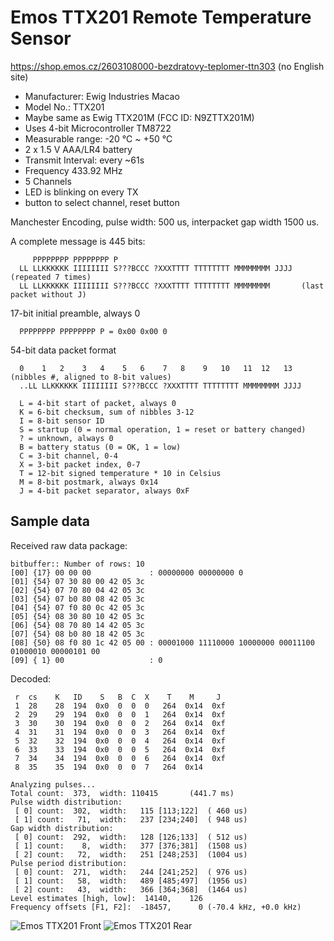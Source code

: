 # Emos TTX201 Remote Temperature Sensor

https://shop.emos.cz/2603108000-bezdratovy-teplomer-ttn303 (no English site)

* Manufacturer: Ewig Industries Macao
* Model No.: TTX201
* Maybe same as Ewig TTX201M (FCC ID: N9ZTTX201M)
* Uses 4-bit Microcontroller TM8722
* Measurable range: -20 °C ~ +50 °C
* 2 x 1.5 V AAA/LR4 battery
* Transmit Interval: every ~61s
* Frequency 433.92 MHz
* 5 Channels
* LED is blinking on every TX
* button to select channel, reset button

Manchester Encoding, pulse width: 500 us, interpacket gap width 1500 us.

A complete message is 445 bits:
```
     PPPPPPPP PPPPPPPP P
  LL LLKKKKKK IIIIIIII S???BCCC ?XXXTTTT TTTTTTTT MMMMMMMM JJJJ  (repeated 7 times)
  LL LLKKKKKK IIIIIIII S???BCCC ?XXXTTTT TTTTTTTT MMMMMMMM       (last packet without J)
```

17-bit initial preamble, always 0
```
  PPPPPPPP PPPPPPPP P = 0x00 0x00 0
```

54-bit data packet format
```
  0    1   2    3   4    5   6    7   8    9   10   11  12   13  (nibbles #, aligned to 8-bit values)
  ..LL LLKKKKKK IIIIIIII S???BCCC ?XXXTTTT TTTTTTTT MMMMMMMM JJJJ

  L = 4-bit start of packet, always 0
  K = 6-bit checksum, sum of nibbles 3-12
  I = 8-bit sensor ID
  S = startup (0 = normal operation, 1 = reset or battery changed)
  ? = unknown, always 0
  B = battery status (0 = OK, 1 = low)
  C = 3-bit channel, 0-4
  X = 3-bit packet index, 0-7
  T = 12-bit signed temperature * 10 in Celsius
  M = 8-bit postmark, always 0x14
  J = 4-bit packet separator, always 0xF
```

## Sample data

Received raw data package:
```
bitbuffer:: Number of rows: 10 
[00] {17} 00 00 00             : 00000000 00000000 0
[01] {54} 07 30 80 00 42 05 3c 
[02] {54} 07 70 80 04 42 05 3c 
[03] {54} 07 b0 80 08 42 05 3c 
[04] {54} 07 f0 80 0c 42 05 3c 
[05] {54} 08 30 80 10 42 05 3c 
[06] {54} 08 70 80 14 42 05 3c 
[07] {54} 08 b0 80 18 42 05 3c 
[08] {50} 08 f0 80 1c 42 05 00 : 00001000 11110000 10000000 00011100 01000010 00000101 00
[09] { 1} 00                   : 0
```

Decoded:
```
 r  cs    K   ID    S   B  C  X    T    M     J
 1  28    28  194  0x0  0  0  0   264  0x14  0xf
 2  29    29  194  0x0  0  0  1   264  0x14  0xf
 3  30    30  194  0x0  0  0  2   264  0x14  0xf
 4  31    31  194  0x0  0  0  3   264  0x14  0xf
 5  32    32  194  0x0  0  0  4   264  0x14  0xf
 6  33    33  194  0x0  0  0  5   264  0x14  0xf
 7  34    34  194  0x0  0  0  6   264  0x14  0xf
 8  35    35  194  0x0  0  0  7   264  0x14
```

```
Analyzing pulses...
Total count:  373,  width: 110415		(441.7 ms)
Pulse width distribution:
 [ 0] count:  302,  width:   115 [113;122]	( 460 us)
 [ 1] count:   71,  width:   237 [234;240]	( 948 us)
Gap width distribution:
 [ 0] count:  292,  width:   128 [126;133]	( 512 us)
 [ 1] count:    8,  width:   377 [376;381]	(1508 us)
 [ 2] count:   72,  width:   251 [248;253]	(1004 us)
Pulse period distribution:
 [ 0] count:  271,  width:   244 [241;252]	( 976 us)
 [ 1] count:   58,  width:   489 [485;497]	(1956 us)
 [ 2] count:   43,  width:   366 [364;368]	(1464 us)
Level estimates [high, low]:  14140,    126
Frequency offsets [F1, F2]:  -18457,      0	(-70.4 kHz, +0.0 kHz)
```

![Emos TTX201 Front](ttx201-sensor-front.jpg)
![Emos TTX201 Rear](ttx201-sensor-rear.jpg)

